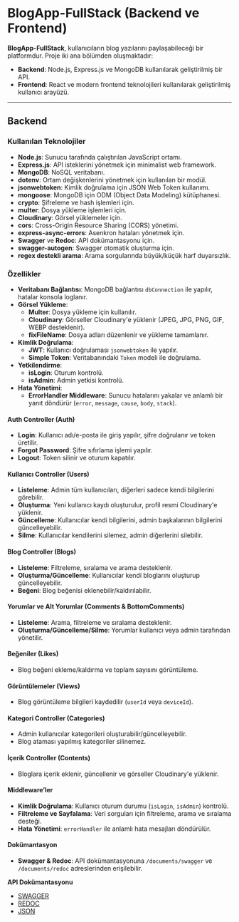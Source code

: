 # BlogApp-FullStack (Backend ve Frontend)

**BlogApp-FullStack**, kullanıcıların blog yazılarını paylaşabileceği bir platformdur. Proje iki ana bölümden oluşmaktadır:
- **Backend**: Node.js, Express.js ve MongoDB kullanılarak geliştirilmiş bir API.
- **Frontend**: React ve modern frontend teknolojileri kullanılarak geliştirilmiş kullanıcı arayüzü.

---

## Backend

### Kullanılan Teknolojiler
- **Node.js**: Sunucu tarafında çalıştırılan JavaScript ortamı.
- **Express.js**: API isteklerini yönetmek için minimalist web framework.
- **MongoDB**: NoSQL veritabanı.
- **dotenv**: Ortam değişkenlerini yönetmek için kullanılan bir modül.
- **jsonwebtoken**: Kimlik doğrulama için JSON Web Token kullanımı.
- **mongoose**: MongoDB için ODM (Object Data Modeling) kütüphanesi.
- **crypto**: Şifreleme ve hash işlemleri için.
- **multer**: Dosya yükleme işlemleri için.
- **Cloudinary**: Görsel yüklemeler için.
- **cors**: Cross-Origin Resource Sharing (CORS) yönetimi.
- **express-async-errors**: Asenkron hataları yönetmek için.
- **Swagger** ve **Redoc**: API dokümantasyonu için.
- **swagger-autogen**: Swagger otomatik oluşturma için. 
- **regex destekli arama**: Arama sorgularında büyük/küçük harf duyarsızlık.

### Özellikler

- **Veritabanı Bağlantısı**: MongoDB bağlantısı `dbConnection` ile yapılır, hatalar konsola loglanır.
- **Görsel Yükleme**: 
  - **Multer**: Dosya yükleme için kullanılır.
  - **Cloudinary**: Görseller Cloudinary'e yüklenir (JPEG, JPG, PNG, GIF, WEBP desteklenir).
  - **fixFileName**: Dosya adları düzenlenir ve yükleme tamamlanır.
- **Kimlik Doğrulama**: 
  - **JWT**: Kullanıcı doğrulaması `jsonwebtoken` ile yapılır.
  - **Simple Token**: Veritabanındaki `Token` modeli ile doğrulama.
- **Yetkilendirme**: 
  - **isLogin**: Oturum kontrolü.
  - **isAdmin**: Admin yetkisi kontrolü.
- **Hata Yönetimi**: 
  - **ErrorHandler Middleware**: Sunucu hatalarını yakalar ve anlamlı bir yanıt döndürür (`error`, `message`, `cause`, `body`, `stack`).

#### Auth Controller (Auth)
- **Login**: Kullanıcı adı/e-posta ile giriş yapılır, şifre doğrulanır ve token üretilir.
- **Forgot Password**: Şifre sıfırlama işlemi yapılır.
- **Logout**: Token silinir ve oturum kapatılır.

#### Kullanıcı Controller (Users)
- **Listeleme**: Admin tüm kullanıcıları, diğerleri sadece kendi bilgilerini görebilir.
- **Oluşturma**: Yeni kullanıcı kaydı oluşturulur, profil resmi Cloudinary'e yüklenir.
- **Güncelleme**: Kullanıcılar kendi bilgilerini, admin başkalarının bilgilerini güncelleyebilir.
- **Silme**: Kullanıcılar kendilerini silemez, admin diğerlerini silebilir.

#### Blog Controller (Blogs)
- **Listeleme**: Filtreleme, sıralama ve arama desteklenir.
- **Oluşturma/Güncelleme**: Kullanıcılar kendi bloglarını oluşturup güncelleyebilir.
- **Beğeni**: Blog beğenisi eklenebilir/kaldırılabilir.

#### Yorumlar ve Alt Yorumlar (Comments & BottomComments)
- **Listeleme**: Arama, filtreleme ve sıralama desteklenir.
- **Oluşturma/Güncelleme/Silme**: Yorumlar kullanıcı veya admin tarafından yönetilir.

#### Beğeniler (Likes)
- Blog beğeni ekleme/kaldırma ve toplam sayısını görüntüleme.

#### Görüntülemeler (Views)
- Blog görüntüleme bilgileri kaydedilir (`userId` veya `deviceId`).

#### Kategori Controller (Categories)
- Admin kullanıcılar kategorileri oluşturabilir/güncelleyebilir.
- Blog ataması yapılmış kategoriler silinemez.

#### İçerik Controller (Contents)
- Bloglara içerik eklenir, güncellenir ve görseller Cloudinary'e yüklenir.

#### Middleware’ler
- **Kimlik Doğrulama**: Kullanıcı oturum durumu (`isLogin`, `isAdmin`) kontrolü.
- **Filtreleme ve Sayfalama**: Veri sorguları için filtreleme, arama ve sıralama desteği.
- **Hata Yönetimi**: `errorHandler` ile anlamlı hata mesajları döndürülür.

#### Dokümantasyon
- **Swagger & Redoc**: API dokümantasyonuna `/documents/swagger` ve `/documents/redoc` adreslerinden erişilebilir.

**API Dokümantasyonu**
   - [SWAGGER](https://koseyazisi.onrender.com/documents/swagger/)
   - [REDOC](https://koseyazisi.onrender.com/documents/redoc)
   - [JSON](https://koseyazisi.onrender.com/documents/json)
